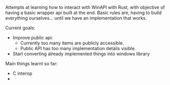 Attempts at learning how to interact with WinAPI with Rust, with objective of having a basic wrapper api built at the end.
Basic rules are, having to build everything ourselves... until we have an implementation that works.

Current goals:
- Improve public api:
    - Currently too many items are publicly accessible.
    - Public API has too many implementation details visible.
- Start converting already implemented things into windows library

Main things learnt so far:
- C interop
- 